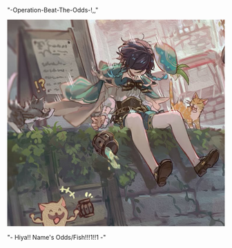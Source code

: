  "-Operation-Beat-The-Odds-!,,"

![image_alt](https://github.com/SunOdds/-Operation-Beat-The-Odds-/blob/756eb008db609177a09c6bbb6ee21eb8c4744f3b/csyday829.jpg)

"- Hiya!! Name's Odds/Fish!!!1!!1 -"
